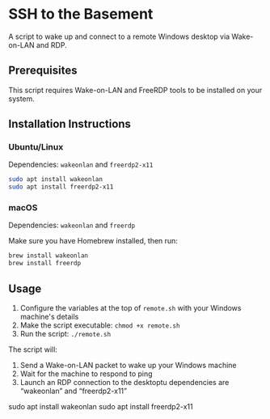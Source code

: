 # SSH to the Basement

A script to wake up and connect to a remote Windows desktop via Wake-on-LAN and RDP.

## Prerequisites

This script requires Wake-on-LAN and FreeRDP tools to be installed on your system.

## Installation Instructions

### Ubuntu/Linux

Dependencies: `wakeonlan` and `freerdp2-x11`

```bash
sudo apt install wakeonlan
sudo apt install freerdp2-x11
```

### macOS

Dependencies: `wakeonlan` and `freerdp`

Make sure you have Homebrew installed, then run:

```bash
brew install wakeonlan
brew install freerdp
```

## Usage

1. Configure the variables at the top of `remote.sh` with your Windows machine's details
2. Make the script executable: `chmod +x remote.sh`
3. Run the script: `./remote.sh`

The script will:
1. Send a Wake-on-LAN packet to wake up your Windows machine
2. Wait for the machine to respond to ping
3. Launch an RDP connection to the desktoptu dependencies are “wakeonlan” and “freerdp2-x11”

sudo apt install wakeonlan
sudo apt install freerdp2-x11